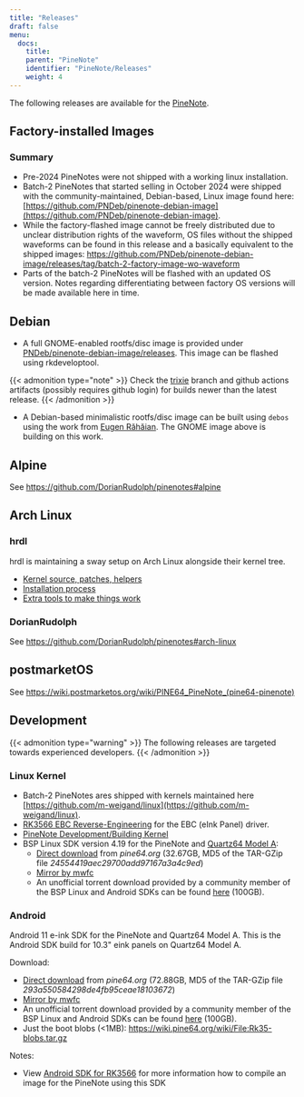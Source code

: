 ```yaml
---
title: "Releases"
draft: false
menu:
  docs:
    title:
    parent: "PineNote"
    identifier: "PineNote/Releases"
    weight: 4
---
```


The following releases are available for the [PineNote](/documentation/PineNote).

## Factory-installed Images

### Summary

* Pre-2024 PineNotes were not shipped with a working linux installation.
* Batch-2 PineNotes that started selling in October 2024 were shipped with the community-maintained, Debian-based, Linux image found here: [https://github.com/PNDeb/pinenote-debian-image](https://github.com/PNDeb/pinenote-debian-image).
* While the factory-flashed image cannot be freely distributed due to unclear distribution rights of the waveform, OS files without the shipped waveforms can be found in this release and a basically equivalent to the shipped images: https://github.com/PNDeb/pinenote-debian-image/releases/tag/batch-2-factory-image-wo-waveform
* Parts of the batch-2 PineNotes will be flashed with an updated OS version. Notes regarding differentiating between factory OS versions will be made available here in time.

## Debian

* A full GNOME-enabled rootfs/disc image is provided under [PNDeb/pinenote-debian-image/releases](https://github.com/PNDeb/pinenote-debian-image/releases). This image can be flashed using rkdeveloptool.

{{< admonition type="note" >}}
Check the [trixie](https://github.com/PNDeb/pinenote-debian-image/tree/trixie) branch and github actions artifacts (possibly requires github login) for builds newer than the latest release.
{{< /admonition >}}

* A Debian-based minimalistic rootfs/disc image can be built using `debos` using the work from [Eugen Răhăian](https://salsa.debian.org/eugenrh). The GNOME image above is building on this work.

## Alpine

See https://github.com/DorianRudolph/pinenotes#alpine

## Arch Linux
### hrdl
hrdl is maintaining a sway setup on Arch Linux alongside their kernel tree.
* [Kernel source, patches, helpers](https://git.sr.ht/~hrdl/)
* [Installation process](https://github.com/hrdl-github/pinenote-arch)
* [Extra tools to make things work](https://github.com/Ph4ntomas/pinenote-arch-stuff)

### DorianRudolph
See https://github.com/DorianRudolph/pinenotes#arch-linux

## postmarketOS

See https://wiki.postmarketos.org/wiki/PINE64_PineNote_(pine64-pinenote)

## Development

{{< admonition type="warning" >}}
The following releases are targeted towards experienced developers.
{{< /admonition >}}

### Linux Kernel

* Batch-2 PineNotes ares shipped with kernels maintained here [https://github.com/m-weigand/linux](https://github.com/m-weigand/linux).
* [RK3566 EBC Reverse-Engineering](/documentation/General/RK3566_EBC_reverse-engineering) for the EBC (eInk Panel) driver.
* [PineNote Development/Building Kernel](/documentation/PineNote/Development/Building_kernel)
* BSP Linux SDK version 4.19 for the PineNote and [Quartz64 Model A](/documentation/Quartz64):
  * [Direct download](https://files.pine64.org/SDK/Quartz64/QUARTZ64-model-A_BSP%20Linux.tar.gz) from _pine64.org_ (32.67GB, MD5 of the TAR-GZip file _24554419aec29700add97167a3a4c9ed_)
  * [Mirror by mwfc](https://tmp.mwfc.info/pinenote/QUARTZ64-model-A_BSP%20Linux.tar.gz)
  * An unofficial torrent download provided by a community member of the BSP Linux and Android SDKs can be found [here](https://cdn.discordapp.com/attachments/870707390998282292/907726420204208148/pinenote.torrent) (100GB).

### Android

Android 11 e-ink SDK for the PineNote and Quartz64 Model A. This is the Android SDK build for 10.3" eink panels on Quartz64 Model A.

Download:

* [Direct download](https://files.pine64.org/SDK/Quartz64/QUARTZ64-model-A_eink.android11_SDK.tar.gz) from _pine64.org_ (72.88GB, MD5 of the TAR-GZip file _293a550584298de4fb95ceae18103672_)
* [Mirror by mwfc](https://tmp.mwfc.info/pinenote/QUARTZ64-model-A_eink.android11_SDK.tar.gz)
* An unofficial torrent download provided by a community member of the BSP Linux and Android SDKs can be found [here](https://cdn.discordapp.com/attachments/870707390998282292/907726420204208148/pinenote.torrent) (100GB).
* Just the boot blobs (<1MB): https://wiki.pine64.org/wiki/File:Rk35-blobs.tar.gz

Notes:

* View [Android SDK for RK3566](/documentation/General/Android_SDK_for_RK3566) for more information how to compile an image for the PineNote using this SDK
